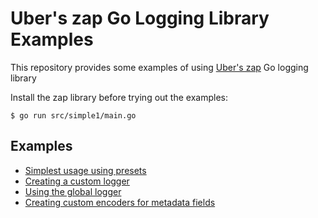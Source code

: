 # Uber's zap Go Logging Library Examples

This repository provides some examples of using [Uber's zap](https://github.com/uber-go/zap) Go logging library

Install the zap library before trying out the examples:

```console
$ go run src/simple1/main.go
```

## Examples

* [Simplest usage using presets](./src/simple1)
* [Creating a custom logger](./src/customlogger)
* [Using the global logger](./src/globallogger)
* [Creating custom encoders for metadata fields](./src/customencoder)